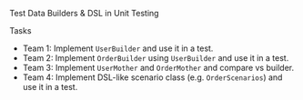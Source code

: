 
Test Data Builders & DSL in Unit Testing

Tasks

- Team 1: Implement `UserBuilder` and use it in a test.
- Team 2: Implement `OrderBuilder` using `UserBuilder` and use it in a test.
- Team 3: Implement `UserMother` and `OrderMother` and compare vs builder.
- Team 4: Implement DSL-like scenario class (e.g. `OrderScenarios`) and use it in a test.


